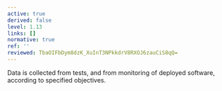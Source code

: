 ```yaml
---
active: true
derived: false
level: 1.13
links: []
normative: true
ref: ''
reviewed: TbaOIFbDym8dzK_XuInT3NPkkdrV8RXOJ6zauCiS8qQ=
---
```


Data is collected from tests, and from monitoring of deployed software,
according to specified objectives.
